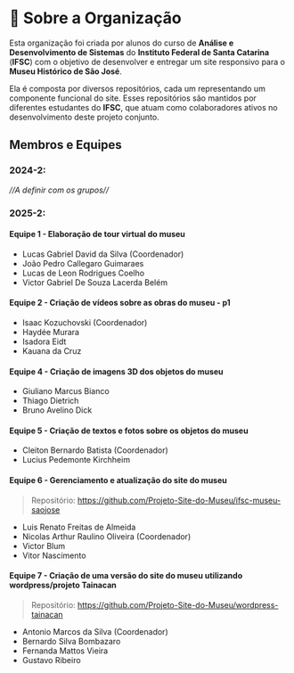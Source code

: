 # 📌 Sobre a Organização
Esta organização foi criada por alunos do curso de **Análise e Desenvolvimento de Sistemas** do **Instituto Federal de Santa Catarina** (**IFSC**) com o objetivo de desenvolver e entregar um site responsivo para o **Museu Histórico de São José**.

Ela é composta por diversos repositórios, cada um representando um componente funcional do site. Esses repositórios são mantidos por diferentes estudantes do **IFSC**, que atuam como colaboradores ativos no desenvolvimento deste projeto conjunto.

## Membros e Equipes
### 2024-2:
*//A definir com os grupos//*

### 2025-2:
#### Equipe 1 - Elaboração de tour virtual do museu
- Lucas Gabriel David da Silva (Coordenador)
- João Pedro Callegaro Guimaraes
- Lucas de Leon Rodrigues Coelho
- Victor Gabriel De Souza Lacerda Belém

#### Equipe 2 - Criação de vídeos sobre as obras do museu - p1
- Isaac Kozuchovski (Coordenador)
- Haydée Murara
- Isadora Eidt
- Kauana da Cruz

#### Equipe 4 - Criação de imagens 3D dos objetos do museu
- Giuliano Marcus Bianco
- Thiago Dietrich
- Bruno Avelino Dick
  
#### Equipe 5 - Criação de textos e fotos sobre os objetos do museu
- Cleiton Bernardo Batista (Coordenador)
- Lucius Pedemonte Kirchheim

#### Equipe 6 - Gerenciamento e atualização do site do museu
> Repositório: https://github.com/Projeto-Site-do-Museu/ifsc-museu-saojose
- Luis Renato Freitas de Almeida
- Nicolas Arthur Raulino Oliveira (Coordenador)
- Victor Blum
- Vitor Nascimento

#### Equipe 7 - Criação de uma versão do site do museu utilizando wordpress/projeto Tainacan
> Repositório: https://github.com/Projeto-Site-do-Museu/wordpress-tainacan
- Antonio Marcos da Silva (Coordenador)
- Bernardo Silva Bombazaro
- Fernanda Mattos Vieira
- Gustavo Ribeiro
